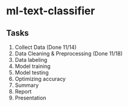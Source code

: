 # ml-text-classifier
## Tasks
1. Collect Data (Done 11/14)
2. Data Cleaning & Preprocessing (Done 11/18)
3. Data labeling
4. Model training
5. Model testing
6. Optimizing accuracy
7. Summary
8. Report
9. Presentation

